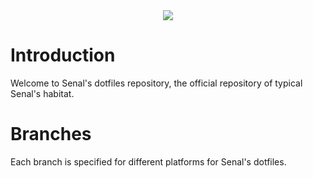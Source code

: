 <center>
<img src="./senal-dotfiles.png">
</center>

# Introduction

Welcome to Senal's dotfiles repository, the official repository of typical Senal's habitat.


# Branches

Each branch is specified for different platforms for Senal's dotfiles.
